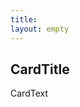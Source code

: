 ```yaml
---
title: 
layout: empty
---
```

<!-- Square card -->
<style>
.demo-card-square.mdl-card {
  width: 100%;
  height: 100%;
}

</style>

<div class="demo-card-square mdl-card mdl-shadow--2dp">
  <div class="mdl-card__title mdl-card--expand">
    <h2 class="mdl-card__title-text cardTitle">CardTitle</h2>
  </div>
  <div class="mdl-card__supporting-text cardText">
    CardText
  </div>
  <div class="mdl-card__actions mdl-card--border cardOptions">
  <!--
    <a class="mdl-button mdl-button--colored mdl-js-button mdl-js-ripple-effect">
      View Updates
    </a>
    -->
  </div>
</div>
<script>
$(function() {
  $(".cardTitle").text(getQueryVariable("title"));
  $(".cardText").text(getQueryVariable("text"));
  $(".cardTexOptions").html(listLinks(window.opener.dialogWindowLinkNames, window.opener.dialogWindowLinkHref.length, index));
  
  // window.opener.dialogWindowLinkNames.length
  // window.opener.dialogWindowLinkHref.length
  
  
});

getQueryVariable = function(variable) {
   var query = window.location.search.substring(1);
   var vars = query.split('&');

   for (var i = 0; i < vars.length; i++) {
     var pair = vars[i].split('=');

     if (pair[0] === variable) {
       return decodeURIComponent(pair[1].replace(/\+/g, '%20'));
     }
   }
 }
 
 listLinks = function(arrayNames, arrayHrefs, index) {
   var output = "<a class='mdl-button mdl-button--colored mdl-js-button mdl-js-ripple-effect' href='" + arrayHrefs[index] + "'>" + arrayNames[index] + "</a>";
   return output + listLinks(arrayNames, arrayHrefs, index + 1);
 }

</script>
